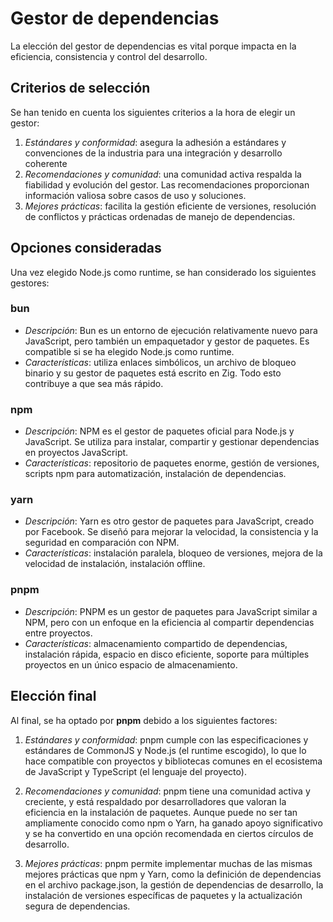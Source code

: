 # Gestor de dependencias

La elección del gestor de dependencias es vital porque impacta en la eficiencia,
consistencia y control del desarrollo.

## Criterios de selección

Se han tenido en cuenta los siguientes criterios a la hora de elegir un gestor:

1. *Estándares y conformidad*: asegura la adhesión a estándares y convenciones de la industria para
una integración y desarrollo coherente
2. *Recomendaciones y comunidad*: una comunidad activa respalda la fiabilidad y evolución del gestor.
Las recomendaciones proporcionan información valiosa sobre casos de uso y soluciones.
3. *Mejores prácticas*: facilita la gestión eficiente de versiones, resolución de conflictos y prácticas
ordenadas de manejo de dependencias.

## Opciones consideradas

Una vez elegido Node.js como runtime, se han considerado los siguientes gestores:

### bun

* *Descripción*: Bun es un entorno de ejecución relativamente
nuevo para JavaScript, pero también un empaquetador y gestor de paquetes.
Es compatible si se ha elegido Node.js como runtime.
* *Características*: utiliza enlaces simbólicos, un archivo de bloqueo
binario y su gestor de paquetes está escrito en Zig. Todo esto contribuye
a que sea más rápido.

### npm

* *Descripción*: NPM es el gestor de paquetes oficial para Node.js y
JavaScript. Se utiliza para instalar, compartir y gestionar
dependencias en proyectos JavaScript.
* *Características*: repositorio de paquetes enorme, gestión de
versiones, scripts npm para automatización, instalación de
dependencias.

### yarn

* *Descripción*: Yarn es otro gestor de paquetes para JavaScript,
creado por Facebook. Se diseñó para mejorar la velocidad, la
consistencia y la seguridad en comparación con NPM.
* *Características*: instalación paralela, bloqueo de versiones,
mejora de la velocidad de instalación, instalación offline.

### pnpm

* *Descripción*: PNPM es un gestor de paquetes para JavaScript similar
a NPM, pero con un enfoque en la eficiencia al compartir dependencias
entre proyectos.
* *Características*: almacenamiento compartido de dependencias,
instalación rápida, espacio en disco eficiente, soporte para múltiples
proyectos en un único espacio de almacenamiento.

## Elección final

Al final, se ha optado por **pnpm** debido a los siguientes factores:

1. *Estándares y conformidad*: pnpm cumple con las especificaciones y estándares de
CommonJS y Node.js (el runtime escogido), lo que lo hace compatible con proyectos
y bibliotecas comunes en el ecosistema de JavaScript y TypeScript (el lenguaje
del proyecto).

2. *Recomendaciones y comunidad*: pnpm tiene una comunidad activa y creciente, y está
respaldado por desarrolladores que valoran la eficiencia en la instalación de paquetes.
Aunque puede no ser tan ampliamente conocido como npm o Yarn, ha ganado apoyo significativo
y se ha convertido en una opción recomendada en ciertos círculos de desarrollo.

3. *Mejores prácticas*: pnpm permite implementar muchas de las mismas mejores prácticas
que npm y Yarn, como la definición de dependencias en el archivo package.json, la gestión
de dependencias de desarrollo, la instalación de versiones específicas de paquetes y la
actualización segura de dependencias.

